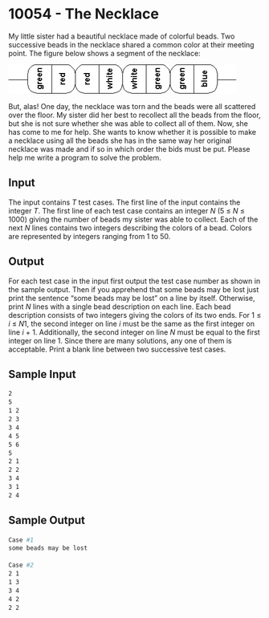 # 10054 - The Necklace

My little sister had a beautiful necklace made of colorful beads. Two successive beads in the necklace
shared a common color at their meeting point. The figure below shows a segment of the necklace:

![Necklace diagram](docs/necklace.png)

But, alas! One day, the necklace was torn and the beads were all scattered over the floor. My sister
did her best to recollect all the beads from the floor, but she is not sure whether she was able to collect
all of them. Now, she has come to me for help. She wants to know whether it is possible to make a
necklace using all the beads she has in the same way her original necklace was made and if so in which
order the bids must be put.
Please help me write a program to solve the problem.


## Input

The input contains *T* test cases. The first line of the input contains the integer *T*.
The first line of each test case contains an integer *N* (5 ≤ *N* ≤ 1000) giving the number of beads
my sister was able to collect. Each of the next *N* lines contains two integers describing the colors of a
bead. Colors are represented by integers ranging from 1 to 50.


## Output

For each test case in the input first output the test case number as shown in the sample output. Then
if you apprehend that some beads may be lost just print the sentence “some beads may be lost”
on a line by itself. Otherwise, print *N* lines with a single bead description on each line. Each bead
description consists of two integers giving the colors of its two ends. For 1 ≤ *i* ≤ *N*1, the second integer
on line *i* must be the same as the first integer on line *i* + 1. Additionally, the second integer on line
*N* must be equal to the first integer on line 1. Since there are many solutions, any one of them is
acceptable.
Print a blank line between two successive test cases.


## Sample Input

```bash
2
5
1 2
2 3
3 4
4 5
5 6
5
2 1
2 2
3 4
3 1
2 4
```


## Sample Output

```bash
Case #1
some beads may be lost

Case #2
2 1
1 3
3 4
4 2
2 2
```
